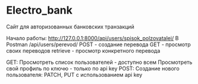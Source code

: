 # Electro_bank
Сайт для авторизованных банковских транзакций

Начало работы: http://127.0.0.1:8000/api/users/spisok_polzovatalei/
В Postman 
/api/users/perevod/ 
POST - создание перевода
GET - просмотр своих переводов
retrieve - просмотр конкретного перевода

GET:
Просмотреть список пользователей - доступно всем
Просмотреть свой профиль по ключю - только по api key
POST:
Создание нового пользователя:
PATCH, PUT с использованием api key
